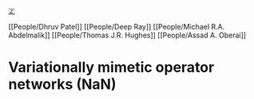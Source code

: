 [🇿](zotero://select/groups/5362326/items/E8VU3HIT)

[[People/Dhruv Patel]] [[People/Deep Ray]] [[People/Michael R.A. Abdelmalik]] [[People/Thomas J.R. Hughes]] [[People/Assad A. Oberai]] 
# Variationally mimetic operator networks (NaN)

